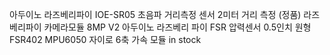 아두이노 라즈베리파이 IOE-SR05 초음파 거리측정 센서 2미터 거리 측정
(정품) 라즈베리파이 카메라모듈 8MP V2
아두이노 라즈베리 파이 FSR 압력센서 0.5인치 원형 FSR402
MPU6050 자이로 6축 가속 모듈 in stock

